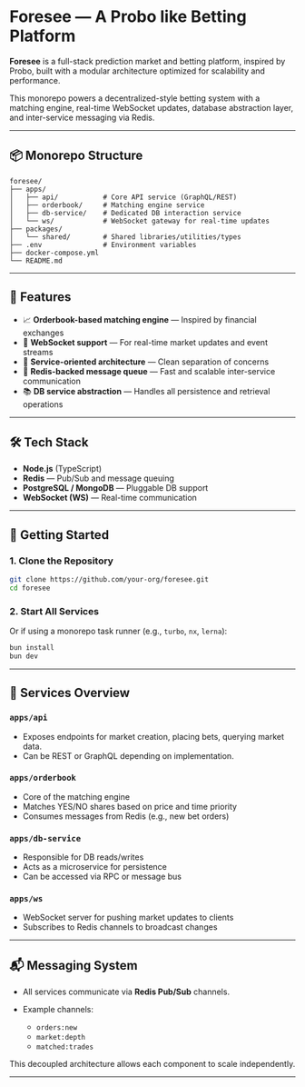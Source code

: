 
# Foresee — A Probo like Betting Platform

**Foresee** is a full-stack prediction market and betting platform, inspired by Probo, built with a modular architecture optimized for scalability and performance.

This monorepo powers a decentralized-style betting system with a matching engine, real-time WebSocket updates, database abstraction layer, and inter-service messaging via Redis.

---

## 📦 Monorepo Structure

```
foresee/
├── apps/
│   ├── api/           # Core API service (GraphQL/REST)
│   ├── orderbook/     # Matching engine service
│   ├── db-service/    # Dedicated DB interaction service
│   └── ws/            # WebSocket gateway for real-time updates
├── packages/
│   └── shared/        # Shared libraries/utilities/types
├── .env               # Environment variables
├── docker-compose.yml
└── README.md
```

---

## 🚀 Features

* 📈 **Orderbook-based matching engine** — Inspired by financial exchanges
* 🔄 **WebSocket support** — For real-time market updates and event streams
* 🧩 **Service-oriented architecture** — Clean separation of concerns
* 📡 **Redis-backed message queue** — Fast and scalable inter-service communication
* 📚 **DB service abstraction** — Handles all persistence and retrieval operations

---

## 🛠️ Tech Stack

* **Node.js** (TypeScript)
* **Redis** — Pub/Sub and message queuing
* **PostgreSQL / MongoDB** — Pluggable DB support
* **WebSocket (WS)** — Real-time communication

---

## 🔧 Getting Started

### 1. Clone the Repository

```bash
git clone https://github.com/your-org/foresee.git
cd foresee
```

### 2. Start All Services

Or if using a monorepo task runner (e.g., `turbo`, `nx`, `lerna`):

```bash
bun install
bun dev 
```

---

## 🧱 Services Overview

### `apps/api`

* Exposes endpoints for market creation, placing bets, querying market data.
* Can be REST or GraphQL depending on implementation.

### `apps/orderbook`

* Core of the matching engine
* Matches YES/NO shares based on price and time priority
* Consumes messages from Redis (e.g., new bet orders)

### `apps/db-service`

* Responsible for DB reads/writes
* Acts as a microservice for persistence
* Can be accessed via RPC or message bus

### `apps/ws`

* WebSocket server for pushing market updates to clients
* Subscribes to Redis channels to broadcast changes

---

## 📬 Messaging System

* All services communicate via **Redis Pub/Sub** channels.
* Example channels:

  * `orders:new`
  * `market:depth`
  * `matched:trades`

This decoupled architecture allows each component to scale independently.

---

